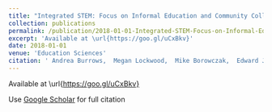```yaml
---
title: "Integrated STEM: Focus on Informal Education and Community Collaboration through Engineering"
collection: publications
permalink: /publication/2018-01-01-Integrated-STEM-Focus-on-Informal-Education-and-Community-Collaboration-through-Engineering
excerpt: 'Available at \url{https://goo.gl/uCxBkv}'
date: 2018-01-01
venue: 'Education Sciences'
citation: ' Andrea Burrows,  Megan Lockwood,  Mike Borowczak,  Edward Janak,  Brian Barber, &quot;Integrated STEM: Focus on Informal Education and Community Collaboration through Engineering&quot;. Education Sciences, 2018.'
---
```

Available at \url{https://goo.gl/uCxBkv}

Use [Google Scholar](https://scholar.google.com/scholar?q=Integrated+STEM:+Focus+on+Informal+Education+and+Community+Collaboration+through+Engineering) for full citation